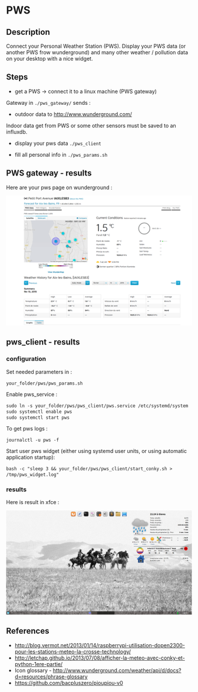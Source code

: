 # PWS
## Description
Connect your Personal Weather Station (PWS).
Display your PWS data (or another PWS frow wunderground) and many other weather / pollution data on your desktop with a nice widget.

## Steps

  - get a PWS -> connect it to a linux machine (PWS gateway)

Gateway  in ``` ./pws_gateway/ ``` sends : 

  - outdoor data to http://www.wunderground.com/

Indoor data get from PWS or some other sensors must be saved to an influxdb. 
 
  - display your pws data ``` ./pws_client ```

  - fill all personal info in ``` ./pws_params.sh ```

## PWS gateway - results

Here are your pws page on wunderground :

![alt text](https://github.com/Lahorde/pws/raw/master/snapshot/weather_underground.png)

## pws_client - results
### configuration
Set needed parameters in : 

    your_folder/pws/pws_params.sh
    
Enable pws_service :

    sudo ln -s your_folder/pws/pws_client/pws.service /etc/systemd/system
    sudo systemctl enable pws
    sudo systemctl start pws
    
To get pws logs :

    journalctl -u pws -f
    
Start user pws widget (either using systemd user units, or using automatic application startup):

    bash -c "sleep 3 && your_folder/pws/pws_client/start_conky.sh > /tmp/pws_widget.log"

### results
Here is result in xfce :

![alt text](https://github.com/Lahorde/pws/raw/master/snapshot/pws_conky.jpg)

## References

  * http://blog.vermot.net/2013/01/14/raspberrypi-utilisation-dopen2300-pour-les-stations-meteo-la-crosse-technology/
  * http://letchap.github.io/2013/07/08/afficher-la-meteo-avec-conky-et-python-1ere-partie/
  * Icon glossary - http://www.wunderground.com/weather/api/d/docs?d=resources/phrase-glossary
  * https://github.com/bacpluszero/pioupiou-v0
